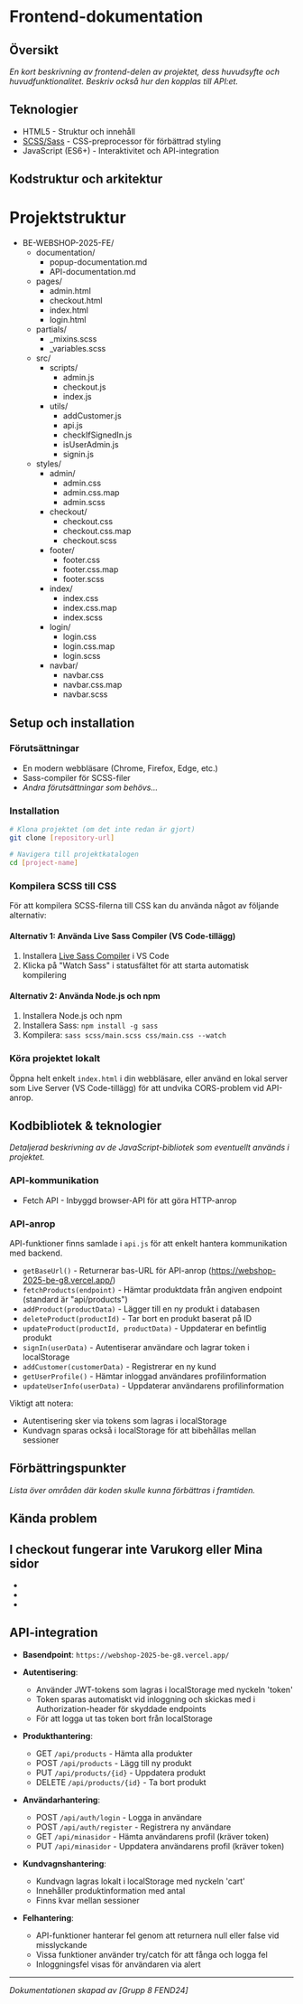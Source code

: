 # Frontend-dokumentation

## Översikt
*En kort beskrivning av frontend-delen av projektet, dess huvudsyfte och huvudfunktionalitet. Beskriv också hur den kopplas till API:et.*

## Teknologier

- HTML5 - Struktur och innehåll
- [SCSS/Sass](https://sass-lang.com/) - CSS-preprocessor för förbättrad styling
- JavaScript (ES6+) - Interaktivitet och API-integration


## Kodstruktur och arkitektur
# Projektstruktur

* BE-WEBSHOP-2025-FE/
  * documentation/
    * popup-documentation.md
    * API-documentation.md
  * pages/
    * admin.html
    * checkout.html
    * index.html
    * login.html
  * partials/
    * _mixins.scss
    * _variables.scss
  * src/
    * scripts/
      * admin.js
      * checkout.js
      * index.js
    * utils/
      * addCustomer.js
      * api.js
      * checkIfSignedIn.js
      * isUserAdmin.js
      * signin.js
  * styles/
    * admin/
      * admin.css
      * admin.css.map
      * admin.scss
    * checkout/
      * checkout.css
      * checkout.css.map
      * checkout.scss
    * footer/
      * footer.css
      * footer.css.map
      * footer.scss
    * index/
      * index.css
      * index.css.map
      * index.scss
    * login/
      * login.css
      * login.css.map
      * login.scss
    * navbar/
      * navbar.css
      * navbar.css.map
      * navbar.scss




## Setup och installation

### Förutsättningar
- En modern webbläsare (Chrome, Firefox, Edge, etc.)
- Sass-compiler för SCSS-filer
- *Andra förutsättningar som behövs...*

### Installation
```bash
# Klona projektet (om det inte redan är gjort)
git clone [repository-url]

# Navigera till projektkatalogen
cd [project-name]
```

### Kompilera SCSS till CSS
För att kompilera SCSS-filerna till CSS kan du använda något av följande alternativ:

#### Alternativ 1: Använda Live Sass Compiler (VS Code-tillägg)
1. Installera [Live Sass Compiler](https://marketplace.visualstudio.com/items?itemName=ritwickdey.live-sass) i VS Code
2. Klicka på "Watch Sass" i statusfältet för att starta automatisk kompilering

#### Alternativ 2: Använda Node.js och npm
1. Installera Node.js och npm
2. Installera Sass: `npm install -g sass`
3. Kompilera: `sass scss/main.scss css/main.css --watch`

### Köra projektet lokalt
Öppna helt enkelt `index.html` i din webbläsare, eller använd en lokal server som Live Server (VS Code-tillägg) för att undvika CORS-problem vid API-anrop.

## Kodbibliotek & teknologier
*Detaljerad beskrivning av de JavaScript-bibliotek som eventuellt används i projektet.*

### API-kommunikation
- Fetch API - Inbyggd browser-API för att göra HTTP-anrop

### API-anrop
API-funktioner finns samlade i `api.js` för att enkelt hantera kommunikation med backend.

- `getBaseUrl()` - Returnerar bas-URL för API-anrop (https://webshop-2025-be-g8.vercel.app/)
- `fetchProducts(endpoint)` - Hämtar produktdata från angiven endpoint (standard är "api/products")
- `addProduct(productData)` - Lägger till en ny produkt i databasen
- `deleteProduct(productId)` - Tar bort en produkt baserat på ID
- `updateProduct(productId, productData)` - Uppdaterar en befintlig produkt
- `signIn(userData)` - Autentiserar användare och lagrar token i localStorage
- `addCustomer(customerData)` - Registrerar en ny kund
- `getUserProfile()` - Hämtar inloggad användares profilinformation
- `updateUserInfo(userData)` - Uppdaterar användarens profilinformation

Viktigt att notera:
- Autentisering sker via tokens som lagras i localStorage
- Kundvagn sparas också i localStorage för att bibehållas mellan sessioner

## Förbättringspunkter
*Lista över områden där koden skulle kunna förbättras i framtiden.*

## Kända problem
I checkout fungerar inte Varukorg eller Mina sidor
-
-
-
-
## API-integration

- **Basendpoint**: `https://webshop-2025-be-g8.vercel.app/`

- **Autentisering**: 
  - Använder JWT-tokens som lagras i localStorage med nyckeln 'token'
  - Token sparas automatiskt vid inloggning och skickas med i Authorization-header för skyddade endpoints
  - För att logga ut tas token bort från localStorage

- **Produkthantering**:
  - GET `/api/products` - Hämta alla produkter
  - POST `/api/products` - Lägg till ny produkt
  - PUT `/api/products/{id}` - Uppdatera produkt
  - DELETE `/api/products/{id}` - Ta bort produkt

- **Användarhantering**:
  - POST `/api/auth/login` - Logga in användare
  - POST `/api/auth/register` - Registrera ny användare
  - GET `/api/minasidor` - Hämta användarens profil (kräver token)
  - PUT `/api/minasidor` - Uppdatera användarens profil (kräver token)

- **Kundvagnshantering**:
  - Kundvagn lagras lokalt i localStorage med nyckeln 'cart'
  - Innehåller produktinformation med antal
  - Finns kvar mellan sessioner

- **Felhantering**: 
  - API-funktioner hanterar fel genom att returnera null eller false vid misslyckande
  - Vissa funktioner använder try/catch för att fånga och logga fel
  - Inloggningsfel visas för användaren via alert

---

*Dokumentationen skapad av [Grupp 8 FEND24]*
